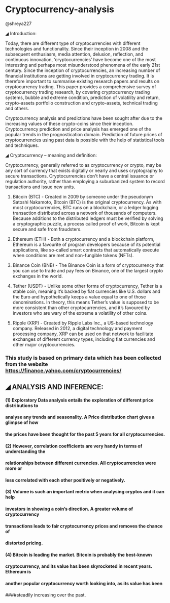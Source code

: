 # Cryptocurrency-analysis

@shreya227

◢ Introduction: 

Today, there are different type of cryptocurrencies with different technologies and 
functionality. Since their inception in 2008 and the subsequent enthusiasm, media 
attention, delusion, reflection, and continuous innovation, ‘cryptocurrencies’ have 
become one of the most interesting and perhaps most misunderstood phenomena of the 
early 21st century. Since the inception of cryptocurrencies, an increasing number of 
financial institutions are getting involved in cryptocurrency trading. It is therefore 
important to summarise existing research papers and results on cryptocurrency trading. 
This paper provides a comprehensive survey of cryptocurrency trading research, by 
covering cryptocurrency trading systems, bubble and extreme condition, prediction of 
volatility and return, crypto-assets portfolio construction and crypto-assets, technical 
trading and others.

Cryptocurrency analysis and predictions have been sought after due to the increasing 
values of these crypto-coins since their inception. Cryptocurrency prediction and price 
analysis has emerged one of the popular trends in the prognostication domain. 
Prediction of future prices of cryptocurrencies using past data is possible with the help 
of statistical tools and techniques.

◢ Cryptocurrency – meaning and definition:

Cryptocurrency, generally referred to as cryptocurrency or crypto, may be any sort of 
currency that exists digitally or nearly and uses cryptography to secure transactions. 
Cryptocurrencies don't have a central issuance or regulation authority, rather than 
employing a suburbanized system to record transactions and issue new units.

1. Bitcoin (BTC) - Created in 2009 by someone under the pseudonym Satoshi 
Nakamoto, Bitcoin (BTC) is the original cryptocurrency. As with most 
cryptocurrencies, BTC runs on a blockchain, or a ledger logging transaction
distributed across a network of thousands of computers. Because additions to 
the distributed ledgers must be verified by solving a cryptographic puzzle, a 
process called proof of work, Bitcoin is kept secure and safe from fraudsters.

2. Ethereum (ETH) - Both a cryptocurrency and a blockchain platform, 
Ethereum is a favourite of program developers because of its potential 
applications, like so-called smart contracts that automatically execute when 
conditions are met and non-fungible tokens (NFTs).

3. Binance Coin (BNB) - The Binance Coin is a form of cryptocurrency that you 
can use to trade and pay fees on Binance, one of the largest crypto exchanges in 
the world.

4. Tether (USDT) - Unlike some other forms of cryptocurrency, Tether is a stable 
coin, meaning it’s backed by fiat currencies like U.S. dollars and the Euro and 
hypothetically keeps a value equal to one of those denominations. In theory, this 
means Tether’s value is supposed to be more consistent than other 
cryptocurrencies, and it’s favoured by investors who are wary of the extreme a
volatility of other coins.

5. Ripple (XRP) - Created by Ripple Labs Inc., a US-based technology company. 
Released in 2012, a digital technology and payment processing company, XRP 
can be used on that network to facilitate exchanges of different currency types, 
including fiat currencies and other major cryptocurrencies.



### This study is based on primary data which has been collected from the website https://finance.yahoo.com/cryptocurrencies/




## ◢ ANALYSIS AND INFERENCE: 

#### (1) Exploratory Data analysis entails the exploration of different price distributions to 
#### analyse any trends and seasonality. A Price distribution chart gives a glimpse of how 
#### the prices have been thought for the past 5 years for all cryptocurrencies.

#### (2) However, correlation coefficients are very handy in terms of understanding the 
#### relationships between different currencies. All cryptocurrencies were more or 
#### less correlated with each other positively or negatively.

#### (3) Volume is such an important metric when analysing cryptos and it can help 
#### investors in showing a coin’s direction. A greater volume of cryptocurrency 
#### transactions leads to fair cryptocurrency prices and removes the chance of 
#### distorted pricing.

#### (4) Bitcoin is leading the market. Bitcoin is probably the best-known 
#### cryptocurrency, and its value has been skyrocketed in recent years. Ethereum is 
#### another popular cryptocurrency worth looking into, as its value has been 
####steadily increasing over the past.
